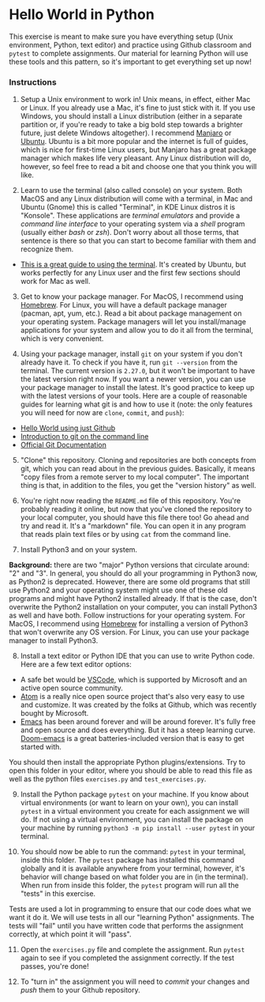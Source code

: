 # Hello World in Python

This exercise is meant to make sure you have everything setup (Unix environment, Python, text editor) and practice using Github classroom and `pytest` to complete assignments. Our material for learning Python will use these tools and this pattern, so it's important to get everything set up now!

### Instructions

1. Setup a Unix environment to work in! Unix means, in effect, either Mac or Linux. If you already use a Mac, it's fine to just stick with it. If you use Windows, you should install a Linux distribution (either in a separate partition or, if you're ready to take a big bold step towards a brighter future, just delete Windows altogether). I recommend [Manjaro](https://manjaro.org/) or [Ubuntu](https://ubuntu.com/). Ubuntu is a bit more popular and the internet is full of guides, which is nice for first-time Linux users, but Manjaro has a great package manager which makes life very pleasant. Any Linux distribution will do, however, so feel free to read a bit and choose one that you think you will like.

2. Learn to use the terminal (also called console) on your system. Both MacOS and any Linux distribution will come with a terminal, in Mac and Ubuntu (Gnome) this is called "Terminal", in KDE Linux distros it is "Konsole". These applications are _terminal emulators_ and provide a _command line interface_ to your operating system via a _shell_ program (usually either _bash_ or _zsh_). Don't worry about all those terms, that sentence is there so that you can start to become familiar with them and recognize them.

* [This is a great guide to using the terminal](https://ubuntu.com/tutorials/command-line-for-beginners#1-overview). It's created by Ubuntu, but works perfectly for any Linux user and the first few sections should work for Mac as well.

3. Get to know your package manager. For MacOS, I recommend using [Homebrew](https://brew.sh/). For Linux, you will have a default package manager (pacman, apt, yum, etc.). Read a bit about package management on your operating system. Package managers will let you install/manage applications for your system and allow you to do it all from the terminal, which is very convenient.

4. Using your package manager, install `git` on your system if you don't already have it. To check if you have it, run `git --version` from the terminal. The current version is `2.27.0`, but it won't be important to have the latest version right now. If you want a newer version, you can use your package manager to install the latest. It's good practice to keep up with the latest versions of your tools. Here are a couple of reasonable guides for learning what git is and how to use it (note: the only features you will need for now are `clone`, `commit`, and `push`):

* [Hello World using just Github](https://guides.github.com/activities/hello-world/)
* [Introduction to git on the command line](https://towardsdatascience.com/getting-started-with-git-and-github-6fcd0f2d4ac6)
* [Official Git Documentation](https://git-scm.com/)

5. "Clone" this repository. Cloning and repositories are both concepts from git, which you can read about in the previous guides. Basically, it means "copy files from a remote server to my local computer". The important thing is that, in addition to the files, you get the "version history" as well.

6. You're right now reading the `README.md` file of this repository. You're probably reading it online, but now that you've cloned the repository to your local computer, you should have this file there too! Go ahead and try and read it. It's a "markdown" file. You can open it in any program that reads plain text files or by using `cat` from the command line.

7. Install Python3 and on your system.

**Background:** there are two "major" Python versions that circulate around: "2" and "3". In general, you should do all your programming in Python3 now, as Python2 is deprecated. However, there are some old programs that still use Python2 and your operating system might use one of these old programs and might have Python2 installed already. If that is the case, don't overwrite the Python2 installation on your computer, you can install Python3 as well and have both. Follow instructions for your operating system. For MacOS, I recommend using [Homebrew](https://brew.sh/) for installing a version of Python3 that won't overwrite any OS version. For Linux, you can use your package manager to install Python3.

8. Install a text editor or Python IDE that you can use to write Python code. Here are a few text editor options:

* A safe bet would be [VSCode](https://code.visualstudio.com/), which is supported by Microsoft and an active open source community.
* [Atom](https://atom.io/) is a really nice open source project that's also very easy to use and customize. It was created by the folks at Github, which was recently bought by Microsoft.
* [Emacs](https://www.gnu.org/software/emacs/) has been around forever and will be around forever. It's fully free and open source and does everything. But it has a steep learning curve. [Doom-emacs](https://github.com/hlissner/doom-emacs) is a great batteries-included version that is easy to get started with.

You should then install the appropriate Python plugins/extensions. Try to open this folder in your editor, where you should be able to read this file as well as the python files `exercises.py` and `test_exercises.py`.

9. Install the Python package `pytest` on your machine. If you know about virtual environments (or want to learn on your own), you can install `pytest` in a virtual environment you create for each assignment we will do. If not using a virtual environment, you can install the package on your machine by running `python3 -m pip install --user pytest` in your terminal.

10. You should now be able to run the command: `pytest` in your terminal, inside this folder. The `pytest` package has installed this command globally and it is available anywhere from your terminal, however, it's behavior will change based on what folder you are in (in the terminal). When run from inside this folder, the `pytest` program will run all the "tests" in this exercise.

Tests are used a lot in programming to ensure that our code does what we want it do it. We will use tests in all our "learning Python" assignments. The tests will "fail" until you have written code that performs the assignment correctly, at which point it will "pass".

11. Open the `exercises.py` file and complete the assignment. Run `pytest` again to see if you completed the assignment correctly. If the test passes, you're done!

12. To "turn in" the assignment you will need to _commit_ your changes and _push_ them to your Github repository.
